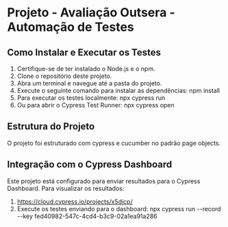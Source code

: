 # Projeto - Avaliação Outsera - Automação de Testes

## Como Instalar e Executar os Testes

1. Certifique-se de ter instalado o Node.js e o npm.
2. Clone o repositório deste projeto.
3. Abra um terminal e navegue até a pasta do projeto.
4. Execute o seguinte comando para instalar as dependências: npm install
5. Para executar os testes localmente: npx cypress run
6. Ou para abrir o Cypress Test Runner: npx cypress open

## Estrutura do Projeto

O projeto foi estruturado com cypress e cucumber no padrão page objects.

## Integração com o Cypress Dashboard

Este projeto está configurado para enviar resultados para o Cypress Dashboard. Para visualizar os resultados:

1. https://cloud.cypress.io/projects/x5dicp/
2. Execute os testes enviando para o dashboard: npx cypress run --record --key fed40982-547c-4cd4-b3c9-02a1ea91a286
